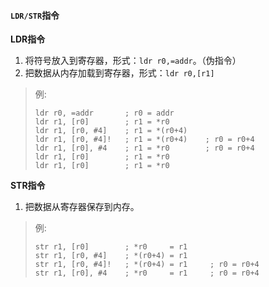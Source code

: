 #### `LDR/STR`指令
**LDR指令**
  1. 将符号放入到寄存器，形式：`ldr r0,=addr`。（伪指令）
  2. 把数据从内存加载到寄存器，形式：`ldr r0,[r1]`
  
> 例:
> ```Assembly
> ldr r0, =addr       ; r0 = addr
> ldr r1, [r0]        ; r1 = *r0
> ldr r1, [r0, #4]    ; r1 = *(r0+4)
> ldr r1, [r0, #4]!   ; r1 = *(r0+4)    ; r0 = r0+4
> ldr r1, [r0], #4    ; r1 = *r0        ; r0 = r0+4
> ldr r1, [r0]        ; r1 = *r0
> ldr r1, [r0]        ; r1 = *r0
> ```

**STR指令**
1. 把数据从寄存器保存到内存。
> 例:
> ```Assembly
> str r1, [r0]        ; *r0     = r1
> str r1, [r0, #4]    ; *(r0+4) = r1
> str r1, [r0, #4]!   ; *(r0+4) = r1     ; r0 = r0+4
> str r1, [r0], #4    ; *r0     = r1     ; r0 = r0+4
> ```


